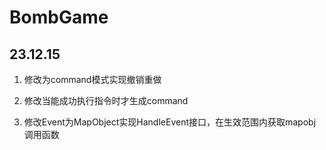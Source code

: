 # BombGame

## 23.12.15

1. 修改为command模式实现撤销重做

2. 修改当能成功执行指令时才生成command
3. 修改Event为MapObject实现HandleEvent接口，在生效范围内获取mapobj调用函数